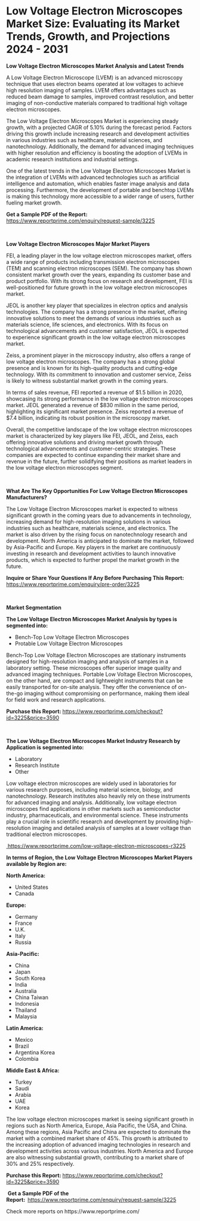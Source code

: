 <p><h1>Low Voltage Electron Microscopes Market Size: Evaluating its Market Trends, Growth, and Projections 2024 - 2031</h1></p><p><strong>Low Voltage Electron Microscopes Market Analysis and Latest Trends</strong></p>
<p><p>A Low Voltage Electron Microscope (LVEM) is an advanced microscopy technique that uses electron beams operated at low voltages to achieve high resolution imaging of samples. LVEM offers advantages such as reduced beam damage to samples, improved contrast resolution, and better imaging of non-conductive materials compared to traditional high voltage electron microscopes.</p><p>The Low Voltage Electron Microscopes Market is experiencing steady growth, with a projected CAGR of 5.10% during the forecast period. Factors driving this growth include increasing research and development activities in various industries such as healthcare, material sciences, and nanotechnology. Additionally, the demand for advanced imaging techniques with higher resolution and efficiency is boosting the adoption of LVEMs in academic research institutions and industrial settings.</p><p>One of the latest trends in the Low Voltage Electron Microscopes Market is the integration of LVEMs with advanced technologies such as artificial intelligence and automation, which enables faster image analysis and data processing. Furthermore, the development of portable and benchtop LVEMs is making this technology more accessible to a wider range of users, further fueling market growth.</p></p>
<p><strong>Get a Sample PDF of the Report:&nbsp;</strong> <a href="https://www.reportprime.com/enquiry/request-sample/3225">https://www.reportprime.com/enquiry/request-sample/3225</a></p>
<p>&nbsp;</p>
<p><strong>Low Voltage Electron Microscopes Major Market Players</strong></p>
<p><p>FEI, a leading player in the low voltage electron microscopes market, offers a wide range of products including transmission electron microscopes (TEM) and scanning electron microscopes (SEM). The company has shown consistent market growth over the years, expanding its customer base and product portfolio. With its strong focus on research and development, FEI is well-positioned for future growth in the low voltage electron microscopes market.</p><p>JEOL is another key player that specializes in electron optics and analysis technologies. The company has a strong presence in the market, offering innovative solutions to meet the demands of various industries such as materials science, life sciences, and electronics. With its focus on technological advancements and customer satisfaction, JEOL is expected to experience significant growth in the low voltage electron microscopes market.</p><p>Zeiss, a prominent player in the microscopy industry, also offers a range of low voltage electron microscopes. The company has a strong global presence and is known for its high-quality products and cutting-edge technology. With its commitment to innovation and customer service, Zeiss is likely to witness substantial market growth in the coming years.</p><p>In terms of sales revenue, FEI reported a revenue of $1.5 billion in 2020, showcasing its strong performance in the low voltage electron microscopes market. JEOL generated a revenue of $830 million in the same period, highlighting its significant market presence. Zeiss reported a revenue of $7.4 billion, indicating its robust position in the microscopy market.</p><p>Overall, the competitive landscape of the low voltage electron microscopes market is characterized by key players like FEI, JEOL, and Zeiss, each offering innovative solutions and driving market growth through technological advancements and customer-centric strategies. These companies are expected to continue expanding their market share and revenue in the future, further solidifying their positions as market leaders in the low voltage electron microscopes segment.</p></p>
<p>&nbsp;</p>
<p><strong>What Are The Key Opportunities For Low Voltage Electron Microscopes Manufacturers?</strong></p>
<p><p>The Low Voltage Electron Microscopes market is expected to witness significant growth in the coming years due to advancements in technology, increasing demand for high-resolution imaging solutions in various industries such as healthcare, materials science, and electronics. The market is also driven by the rising focus on nanotechnology research and development. North America is anticipated to dominate the market, followed by Asia-Pacific and Europe. Key players in the market are continuously investing in research and development activities to launch innovative products, which is expected to further propel the market growth in the future.</p></p>
<p><strong>Inquire or Share Your Questions If Any Before Purchasing This Report:</strong> <a href="https://www.reportprime.com/enquiry/pre-order/3225">https://www.reportprime.com/enquiry/pre-order/3225</a></p>
<p>&nbsp;</p>
<p><strong>Market Segmentation</strong></p>
<p><strong>The Low Voltage Electron Microscopes Market Analysis by types is segmented into:</strong></p>
<p><ul><li>Bench-Top Low Voltage Electron Microscopes</li><li>Protable Low Voltage Electron Microscopes</li></ul></p>
<p><p>Bench-Top Low Voltage Electron Microscopes are stationary instruments designed for high-resolution imaging and analysis of samples in a laboratory setting. These microscopes offer superior image quality and advanced imaging techniques. Portable Low Voltage Electron Microscopes, on the other hand, are compact and lightweight instruments that can be easily transported for on-site analysis. They offer the convenience of on-the-go imaging without compromising on performance, making them ideal for field work and research applications.</p></p>
<p><strong>Purchase this Report:&nbsp;</strong><a href="https://www.reportprime.com/checkout?id=3225&price=3590">https://www.reportprime.com/checkout?id=3225&price=3590</a></p>
<p>&nbsp;</p>
<p><strong>The Low Voltage Electron Microscopes Market Industry Research by Application is segmented into:</strong></p>
<p><ul><li>Laboratory</li><li>Research Institute</li><li>Other</li></ul></p>
<p><p>Low voltage electron microscopes are widely used in laboratories for various research purposes, including material science, biology, and nanotechnology. Research institutes also heavily rely on these instruments for advanced imaging and analysis. Additionally, low voltage electron microscopes find applications in other markets such as semiconductor industry, pharmaceuticals, and environmental science. These instruments play a crucial role in scientific research and development by providing high-resolution imaging and detailed analysis of samples at a lower voltage than traditional electron microscopes.</p></p>
<p><a href="https://www.reportprime.com/low-voltage-electron-microscopes-r3225">&nbsp;https://www.reportprime.com/low-voltage-electron-microscopes-r3225</a></p>
<p><strong>In terms of Region, the Low Voltage Electron Microscopes Market Players available by Region are:</strong></p>
<p>
    <p> <strong> North America: </strong>
        <ul>
            <li>United States</li>
            <li>Canada</li>
        </ul>
        </p> 
    <p> <strong> Europe: </strong>
        <ul>
            <li>Germany</li>
            <li>France</li>
            <li>U.K.</li>
            <li>Italy</li>
            <li>Russia</li>
        </ul>
        </p> 
    <p> <strong> Asia-Pacific: </strong>
        <ul>
            <li>China</li>
            <li>Japan</li>
            <li>South Korea</li>
            <li>India</li>
            <li>Australia</li>
            <li>China Taiwan</li>
            <li>Indonesia</li>
            <li>Thailand</li>
            <li>Malaysia</li>
        </ul>
        </p> 
    <p> <strong> Latin America: </strong>
        <ul>
            <li>Mexico</li>
            <li>Brazil</li>
            <li>Argentina Korea</li>
            <li>Colombia</li>
        </ul>
        </p> 
    <p> <strong> Middle East & Africa: </strong>
        <ul>
            <li>Turkey</li>
            <li>Saudi</li>
            <li>Arabia</li>
            <li>UAE</li>
            <li>Korea</li>
        </ul>
    </p>
    </p>
<p><p>The low voltage electron microscopes market is seeing significant growth in regions such as North America, Europe, Asia Pacific, the USA, and China. Among these regions, Asia Pacific and China are expected to dominate the market with a combined market share of 45%. This growth is attributed to the increasing adoption of advanced imaging technologies in research and development activities across various industries. North America and Europe are also witnessing substantial growth, contributing to a market share of 30% and 25% respectively.</p></p>
<p><strong>Purchase this Report: </strong><a href="https://www.reportprime.com/checkout?id=3225&price=3590">https://www.reportprime.com/checkout?id=3225&price=3590</a></p>
<p>&nbsp;<strong>Get a Sample PDF of the Report:&nbsp;&nbsp;</strong><a href="https://www.reportprime.com/enquiry/request-sample/3225">https://www.reportprime.com/enquiry/request-sample/3225</a></p>
<p><strong></strong></p>
<p>Check more reports on https://www.reportprime.com/</p>
